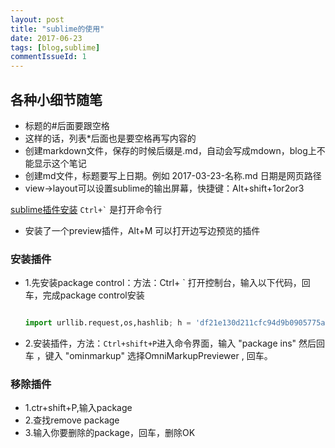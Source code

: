 ```yaml
---
layout: post
title: "sublime的使用"
date: 2017-06-23
tags: [blog,sublime]
commentIssueId: 1
---
```


## 各种小细节随笔

* 标题的#后面要跟空格
* 这样的话，列表*后面也是要空格再写内容的
* 创建markdown文件，保存的时候后缀是.md，自动会写成mdown，blog上不能显示这个笔记
* 创建md文件，标题要写上日期。例如 2017-03-23-名称.md  日期是网页路径
* view->layout可以设置sublime的输出屏幕，快捷键：Alt+shift+1or2or3


[sublime插件安装](https://packagecontrol.io/installation) `` Ctrl+` `` 是打开命令行

* 安装了一个preview插件，Alt+M 可以打开边写边预览的插件
### 安装插件

* 1.先安装package control：方法：Ctrl+ ` 打开控制台，输入以下代码，回车，完成package control安装


    ```Python

    import urllib.request,os,hashlib; h = 'df21e130d211cfc94d9b0905775a7c0f' + '1e3d39e33b79698005270310898eea76'; pf = 'Package Control.sublime-package'; ipp = sublime.installed_packages_path(); urllib.request.install_opener( urllib.request.build_opener( urllib.request.ProxyHandler()) ); by = urllib.request.urlopen( 'http://packagecontrol.io/' + pf.replace(' ', '%20')).read(); dh = hashlib.sha256(by).hexdigest(); print('Error validating download (got %s instead of %s), please try manual install' % (dh, h)) if dh != h else open(os.path.join( ipp, pf), 'wb' ).write(by)

    ```

* 2.安装插件，方法：`Ctrl+shift+P`进入命令界面，输入 "package ins" 然后回车 ，键入 "ominmarkup" 选择OmniMarkupPreviewer , 回车。

### 移除插件
* 1.ctr+shift+P,输入package
* 2.查找remove package
* 3.输入你要删除的package，回车，删除OK


